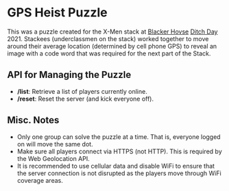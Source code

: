 # GPS Heist Puzzle

This was a puzzle created for the X-Men stack at [Blacker Hovse](https://blacker.caltech.edu/) [Ditch Day](http://www.admissions.caltech.edu/explore/student-life/traditions-pranks) 2021.
Stackees (underclassmen on the stack) worked together to move around their average
location (determined by cell phone GPS) to reveal an image with a code word that
was required for the next part of the Stack.

## API for Managing the Puzzle
 * **/list**: Retrieve a list of players currently online.
 * **/reset**: Reset the server (and kick everyone off).

## Misc. Notes

 * Only one group can solve the puzzle at a time. That is, everyone logged on will move the same dot.
 * Make sure all players connect via HTTPS (not HTTP). This is required by the Web
 Geolocation API.
 * It is recommended to use cellular data and disable WiFi to ensure that the server connection is not disrupted as the players move through WiFi coverage areas.
